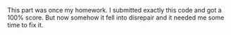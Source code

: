 This part was once my homework. I submitted exactly this code and got a 100% score. But now somehow it fell into disrepair and it needed me some time to fix it.
